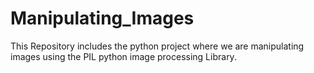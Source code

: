 # Manipulating_Images
This Repository includes the python project where we are manipulating images using the PIL python image processing Library.
